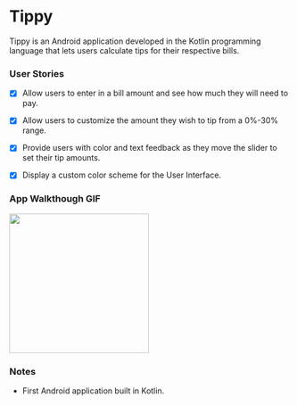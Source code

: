 # Tippy
Tippy is an Android application developed in the Kotlin programming language that lets users calculate tips for their respective bills. 

### User Stories
- [x] Allow users to enter in a bill amount and see how much they will need to pay.
- [x] Allow users to customize the amount they wish to tip from a 0%-30% range. 
- [x] Provide users with color and text feedback as they move the slider to set their tip amounts. 
- [x] Display a custom color scheme for the User Interface.


### App Walkthough GIF


<img src="https://imgur.com/ngnmJwL" width=250><br>

### Notes
- First Android application built in Kotlin.